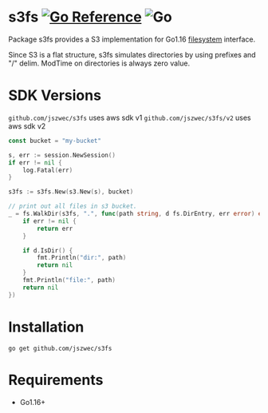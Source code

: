 # s3fs [![Go Reference](https://pkg.go.dev/badge/github.com/jszwec/s3fs.svg)](https://pkg.go.dev/github.com/jszwec/s3fs) ![Go](https://github.com/jszwec/s3fs/workflows/Go/badge.svg?branch=main)

Package s3fs provides a S3 implementation for Go1.16 [filesystem](https://tip.golang.org/pkg/io/fs/#FS) interface.

Since S3 is a flat structure, s3fs simulates directories by using
prefixes and "/" delim. ModTime on directories is always zero value.

# SDK Versions
```github.com/jszwec/s3fs``` uses aws sdk v1
```github.com/jszwec/s3fs/v2``` uses aws sdk v2


```go
const bucket = "my-bucket"

s, err := session.NewSession()
if err != nil {
    log.Fatal(err)
}

s3fs := s3fs.New(s3.New(s), bucket)

// print out all files in s3 bucket.
_ = fs.WalkDir(s3fs, ".", func(path string, d fs.DirEntry, err error) error {
    if err != nil {
        return err
    }

    if d.IsDir() {
        fmt.Println("dir:", path)
        return nil
    }
    fmt.Println("file:", path)
    return nil
})
```

# Installation

```
go get github.com/jszwec/s3fs
```

# Requirements

* Go1.16+
